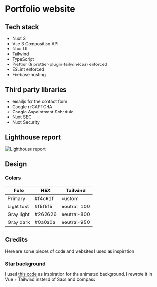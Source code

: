 # Portfolio website

## Tech stack

- Nuxt 3
- Vue 3 Composition API
- Nuxt UI
- Tailwind
- TypeScript
- Prettier (& prettier-plugin-tailwindcss) enforced
- ESLint enforced
- Firebase hosting

## Third party libraries

- emailjs for the contact form
- Google reCAPTCHA
- Google Appointment Schedule
- Nuxt SEO
- Nuxt Security

## Lighthouse report
![Lighthouse report](./docs/lighthouse-report.png)


## Design

### Colors

| Role       | HEX     | Tailwind    |
| ---------- | ------- | ----------- |
| Primary    | #f4c61f | custom      |
| Light text | #f5f5f5 | neutral-100 |
| Gray light | #262626 | neutral-800 |
| Gray dark  | #0a0a0a | neutral-950 |

## Credits

Here are some pieces of code and websites I used as inspiration

### Star background

I used [this code](https://codepen.io/sarazond/pen/LYGbwj) as inspiration for the animated background. I rewrote it in Vue + Tailwind instead of Sass and Compass
